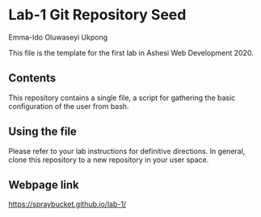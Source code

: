 # Lab-1 Git Repository Seed
Emma-Ido Oluwaseyi Ukpong

This file is the template for the first lab in Ashesi Web Development 2020.

## Contents

This repository contains a single file, a script for gathering the basic configuration of the user from bash.

## Using the file

Please refer to your lab instructions for definitive directions. In general, clone this repository to a new repository in your user space.

## Webpage link

https://spraybucket.github.io/lab-1/
